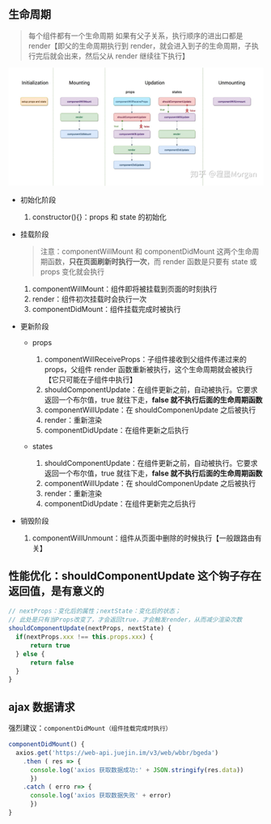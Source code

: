 ## 生命周期

> 每个组件都有一个生命周期
> 如果有父子关系，执行顺序的进出口都是 render【即父的生命周期执行到 render，就会进入到子的生命周期，子执行完后就会出来，然后父从 render 继续往下执行】

![react生命周期](images/react生命周期.png)

- 初始化阶段

  1. constructor(){}：props 和 state 的初始化

- 挂载阶段

  > 注意：componentWillMount 和 componentDidMount 这两个生命周期函数，**只在页面刷新时执行一次**，而 render 函数是只要有 state 或 props 变化就会执行

  1. componentWillMount：组件即将被挂载到页面的时刻执行
  2. render：组件初次挂载时会执行一次
  3. componentDidMount：组件挂载完成时被执行

- 更新阶段

  - props

    1. componentWillReceiveProps：子组件接收到父组件传递过来的 props，父组件 render 函数重新被执行，这个生命周期就会被执行【它只可能在子组件中执行】
    2. shouldComponentUpdate：在组件更新之前，自动被执行。它要求返回一个布尔值，true 就往下走，**false 就不执行后面的生命周期函数**
    3. componentWillUpdate：在 shouldComponenUpdate 之后被执行
    4. render：重新渲染
    5. componentDidUpdate：在组件更新之后执行

  - states

    1. shouldComponentUpdate：在组件更新之前，自动被执行。它要求返回一个布尔值，true 就往下走，**false 就不执行后面的生命周期函数**
    2. componentWillUpdate：在 shouldComponenUpdate 之后被执行
    3. render：重新渲染
    4. componentDidUpdate：在组件更新完之后执行

- 销毁阶段
  1. componentWillUnmount：组件从页面中删除的时候执行【一般跟路由有关】

## 性能优化：shouldComponentUpdate 这个钩子存在返回值，是有意义的

```js
// nextProps：变化后的属性；nextState：变化后的状态；
// 此处是只有当Props改变了，才会返回true，才会触发render，从而减少渲染次数
shouldComponentUpdate(nextProps, nextState) {
  if(nextProps.xxx !== this.props.xxx) {
      return true
  } else {
      return false
  }
}
```

## ajax 数据请求

强烈建议：`componentDidMount（组件挂载完成时执行）`

```js
componentDidMount() {
  axios.get('https://web-api.juejin.im/v3/web/wbbr/bgeda')
    .then ( res => {
      console.log('axios 获取数据成功:' + JSON.stringify(res.data))
      })
    .catch ( erro r=> {
      console.log('axios 获取数据失败' + error)
      })
}
```
